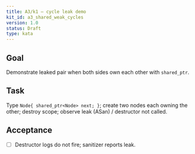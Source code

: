 ```yaml
---
title: A3/k1 — cycle leak demo
kit_id: a3_shared_weak_cycles
version: 1.0
status: Draft
type: kata
---
```

## Goal
Demonstrate leaked pair when both sides own each other with `shared_ptr`.
## Task
Type `Node{ shared_ptr<Node> next; }`; create two nodes each owning the other; destroy scope; observe leak (ASan) / destructor not called.
## Acceptance
- [ ] Destructor logs do not fire; sanitizer reports leak.